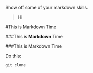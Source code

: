 Show off some of your markdown skills.

> Hi

#This is Markdown Time

###This is **Markdown** Time

###This is Markdown Time

Do this:

`git clone`

